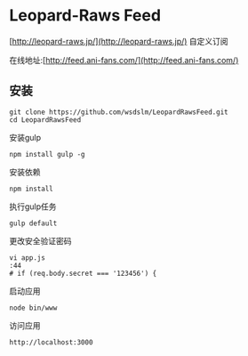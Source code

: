 # Leopard-Raws Feed #
[http://leopard-raws.jp/](http://leopard-raws.jp/) 自定义订阅

在线地址:[http://feed.ani-fans.com/](http://feed.ani-fans.com/)

## 安装 ##

	git clone https://github.com/wsdslm/LeopardRawsFeed.git
	cd LeopardRawsFeed

安装gulp

	npm install gulp -g

安装依赖

	npm install

执行gulp任务

	gulp default

更改安全验证密码

	vi app.js
	:44
	# if (req.body.secret === '123456') {

启动应用

	node bin/www

访问应用

	http://localhost:3000